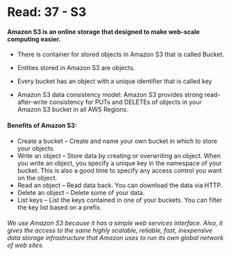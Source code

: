 # Read: 37 - S3
#### Amazon S3 is an online storage that designed to make web-scale computing easier.

* There is container for stored objects in Amazon S3 that is called Bucket.

* Entities stored in Amazon S3 are objects.

* Every bucket has an object with a unique identifier that is called key

* Amazon S3 data consistency model: Amazon S3 provides strong read-after-write consistency for PUTs and DELETEs of objects in your Amazon S3 bucket in all AWS Regions.

#### Benefits of Amazon S3:

- Create a bucket – Create and name your own bucket in which to store your objects.
- Write an object – Store data by creating or overwriting an object. When you write an object, you specify a unique key in the namespace of your bucket. This is also a good time to specify any access control you want on the object.
- Read an object – Read data back. You can download the data via HTTP.
- Delete an object – Delete some of your data.
- List keys – List the keys contained in one of your buckets. You can filter the key list based on a prefix.
###### We use Amazon S3 because it has a simple web services interface. Also, it gives the access to the same highly scalable, reliable, fast, inexpensive data storage infrastructure that Amazon uses to run its own global network of web sites.
